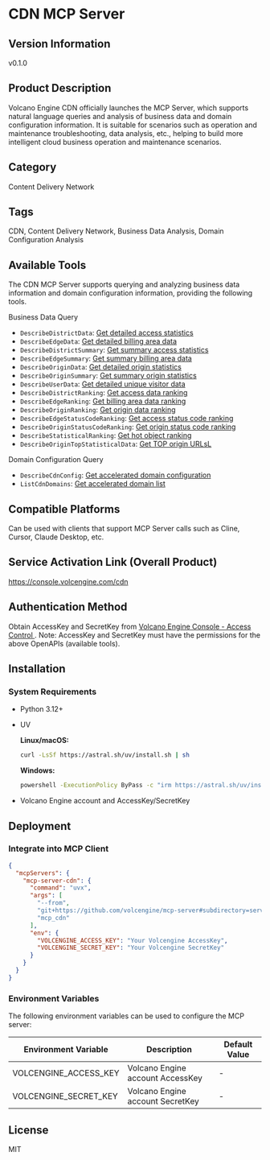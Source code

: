 # CDN MCP Server

## Version Information
v0.1.0

## Product Description

Volcano Engine CDN officially launches the MCP Server, which supports natural language queries and analysis of business data and domain configuration information. It is suitable for scenarios such as operation and maintenance troubleshooting, data analysis, etc., helping to build more intelligent cloud business operation and maintenance scenarios.

## Category

Content Delivery Network

## Tags

CDN, Content Delivery Network, Business Data Analysis, Domain Configuration Analysis

## Available Tools

The CDN MCP Server supports querying and analyzing business data information and domain configuration information, providing the following tools.

Business Data Query

- `DescribeDistrictData`: [Get detailed access statistics](https://www.volcengine.com/docs/6454/1228873)
- `DescribeEdgeData`: [Get detailed billing area data](https://www.volcengine.com/docs/6454/1229443)
- `DescribeDistrictSummary`: [Get summary access statistics](https://www.volcengine.com/docs/6454/1229447)
- `DescribeEdgeSummary`: [Get summary billing area data](https://www.volcengine.com/docs/6454/1229442)
- `DescribeOriginData`: [Get detailed origin statistics](https://www.volcengine.com/docs/6454/1229441)
- `DescribeOriginSummary`: [Get summary origin statistics](https://www.volcengine.com/docs/6454/1229451)
- `DescribeUserData`: [Get detailed unique visitor data](https://www.volcengine.com/docs/6454/1230197)
- `DescribeDistrictRanking`: [Get access data ranking](https://www.volcengine.com/docs/6454/1229445)
- `DescribeEdgeRanking`: [Get billing area data ranking](https://www.volcengine.com/docs/6454/1229448)
- `DescribeOriginRanking`: [Get origin data ranking](https://www.volcengine.com/docs/6454/1229444)
- `DescribeEdgeStatusCodeRanking`: [Get access status code ranking](https://www.volcengine.com/docs/6454/1229449)
- `DescribeOriginStatusCodeRanking`: [Get origin status code ranking](https://www.volcengine.com/docs/6454/1229450)
- `DescribeStatisticalRanking`: [Get hot object ranking](https://www.volcengine.com/docs/6454/1230196)
- `DescribeOriginTopStatisticalData`: [ Get TOP origin URLsL](https://www.volcengine.com/docs/6454/1213039)


Domain Configuration Query

- `DescribeCdnConfig`: [Get accelerated domain configuration](https://www.volcengine.com/docs/6454/80320)
- `ListCdnDomains`: [Get accelerated domain list](https://www.volcengine.com/docs/6454/75269)


## Compatible Platforms
Can be used with clients that support MCP Server calls such as Cline, Cursor, Claude Desktop, etc.

## Service Activation Link (Overall Product)
<https://console.volcengine.com/cdn>


## Authentication Method

Obtain AccessKey and SecretKey from [ Volcano Engine Console - Access Control ](https://console.volcengine.com/iam/identitymanage/user). Note: AccessKey and SecretKey must have the permissions for the above OpenAPIs (available tools).



## Installation

### System Requirements

- Python 3.12+
- UV

  **Linux/macOS:**
  ```bash
  curl -LsSf https://astral.sh/uv/install.sh | sh
  ```

  **Windows:**
  ```bash
  powershell -ExecutionPolicy ByPass -c "irm https://astral.sh/uv/install.ps1 | iex"
  ```
- Volcano Engine account and AccessKey/SecretKey

## Deployment

### Integrate into MCP Client

```json
{
  "mcpServers": {
    "mcp-server-cdn": {
      "command": "uvx",
      "args": [
        "--from",
        "git+https://github.com/volcengine/mcp-server#subdirectory=server/mcp_server_cdn",
        "mcp_cdn"
      ],
      "env": {
        "VOLCENGINE_ACCESS_KEY": "Your Volcengine AccessKey",
        "VOLCENGINE_SECRET_KEY": "Your Volcengine SecretKey"
      }
    }
  }
}
```

### Environment Variables

The following environment variables can be used to configure the MCP server:

| Environment Variable | Description | Default Value |
|----------------------|-------------|---------------|
| VOLCENGINE_ACCESS_KEY | Volcano Engine account AccessKey | - |
| VOLCENGINE_SECRET_KEY | Volcano Engine account SecretKey | - |

## License
MIT
